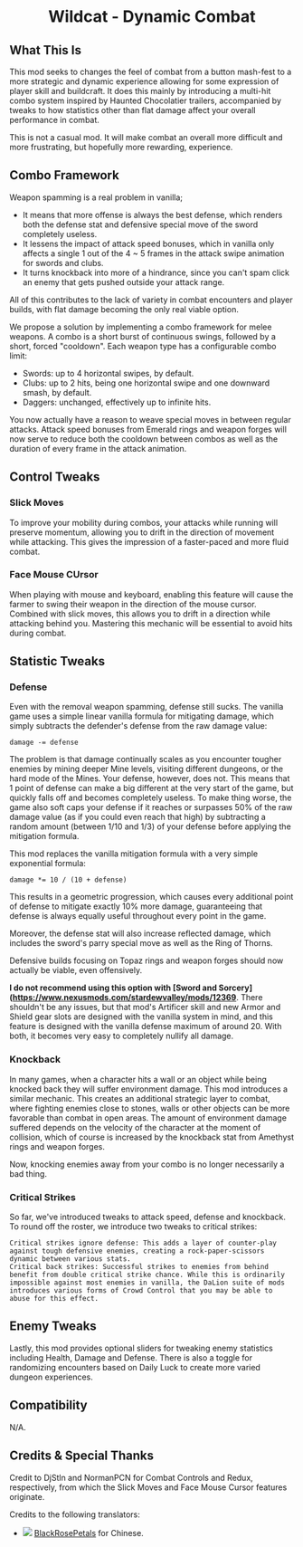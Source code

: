 ﻿<div align="center">

# Wildcat - Dynamic Combat

</div>

## What This Is

This mod seeks to changes the feel of combat from a button mash-fest to a more strategic and dynamic experience allowing for some expression of player skill and buildcraft. It does this mainly by introducing a multi-hit combo system inspired by Haunted Chocolatier trailers, accompanied by tweaks to how statistics other than flat damage affect your overall performance in combat.

This is not a casual mod. It will make combat an overall more difficult and more frustrating, but hopefully more rewarding, experience.


## Combo Framework

Weapon spamming is a real problem in vanilla;
- It means that more offense is always the best defense, which renders both the defense stat and defensive special move of the sword completely useless.
- It lessens the impact of attack speed bonuses, which in vanilla only affects a single 1 out of the 4 ~ 5 frames in the attack swipe animation for swords and clubs.
- It turns knockback into more of a hindrance, since you can't spam click an enemy that gets pushed outside your attack range.

All of this contributes to the lack of variety in combat encounters and player builds, with flat damage becoming the only real viable option.

We propose a solution by implementing a combo framework for melee weapons. A combo is a short burst of continuous swings, followed by a short, forced "cooldown". Each weapon type has a configurable combo limit:
- Swords: up to 4 horizontal swipes, by default.
- Clubs: up to 2 hits, being one horizontal swipe and one downward smash, by default.
- Daggers: unchanged, effectively up to infinite hits.

You now actually have a reason to weave special moves in between regular attacks. Attack speed bonuses from Emerald rings and weapon forges will now serve to reduce both the cooldown between combos as well as the duration of every frame in the attack animation.


## Control Tweaks

### Slick Moves

To improve your mobility during combos, your attacks while running will preserve momentum, allowing you to drift in the direction of movement while attacking. This gives the impression of a faster-paced and more fluid combat.

### Face Mouse CUrsor

When playing with mouse and keyboard, enabling this feature will cause the farmer to swing their weapon in the direction of the mouse cursor. Combined with slick moves, this allows you to drift in a direction while attacking behind you. Mastering this mechanic will be essential to avoid hits during combat.


## Statistic Tweaks

### Defense

Even with the removal weapon spamming, defense still sucks. The vanilla game uses a simple linear vanilla formula for mitigating damage, which simply subtracts the defender's defense from the raw damage value:

`damage -= defense`

The problem is that damage continually scales as you encounter tougher enemies by mining deeper Mine levels, visiting different dungeons, or the hard mode of the Mines. Your defense, however, does not. This means that 1 point of defense can make a big different at the very start of the game, but quickly falls off and becomes completely useless. To make thing worse, the game also soft caps your defense if it reaches or surpasses 50% of the raw damage value (as if you could even reach that high) by subtracting a random amount (between 1/10 and 1/3) of your defense before applying the mitigation formula.

This mod replaces the vanilla mitigation formula with a very simple exponential formula:

`damage *= 10 / (10 + defense)`

This results in a geometric progression, which causes every additional point of defense to mitigate exactly 10% more damage, guaranteeing that defense is always equally useful throughout every point in the game.

Moreover, the defense stat will also increase reflected damage, which includes the sword's parry special move as well as the Ring of Thorns.

Defensive builds focusing on Topaz rings and weapon forges should now actually be viable, even offensively.

**I do not recommend using this option with [Sword and Sorcery](https://www.nexusmods.com/stardewvalley/mods/12369**. There shouldn't be any issues, but that mod's Artificer skill and new Armor and Shield gear slots are designed with the vanilla system in mind, and this feature is designed with the vanilla defense maximum of around 20. With both, it becomes very easy to completely nullify all damage. 

### Knockback

In many games, when a character hits a wall or an object while being knocked back they will suffer environment damage. This mod introduces a similar mechanic. This creates an additional strategic layer to combat, where fighting enemies close to stones, walls or other objects can be more favorable than combat in open areas. The amount of environment damage suffered depends on the velocity of the character at the moment of collision, which of course is increased by the knockback stat from Amethyst rings and weapon forges.

Now, knocking enemies away from your combo is no longer necessarily a bad thing.


### Critical Strikes

So far, we've introduced tweaks to attack speed, defense and knockback. To round off the roster, we introduce two tweaks to critical strikes:

    Critical strikes ignore defense: This adds a layer of counter-play against tough defensive enemies, creating a rock-paper-scissors dynamic between various stats.
    Critical back strikes: Successful strikes to enemies from behind benefit from double critical strike chance. While this is ordinarily impossible against most enemies in vanilla, the DaLion suite of mods introduces various forms of Crowd Control that you may be able to abuse for this effect.


## Enemy Tweaks

Lastly, this mod provides optional sliders for tweaking enemy statistics including Health, Damage and Defense. There is also a toggle for randomizing encounters based on Daily Luck to create more varied dungeon experiences.


## Compatibility

N/A.


## Credits & Special Thanks

Credit to DjStln and NormanPCN for Combat Controls and Redux, respectively, from which the Slick Moves and Face Mouse Cursor features originate.

Credits to the following translators:
- ![](https://r74n.com/pixelflags/png/country/china.png) [BlackRosePetals](https://github.com/BlackRosePetals) for Chinese.
